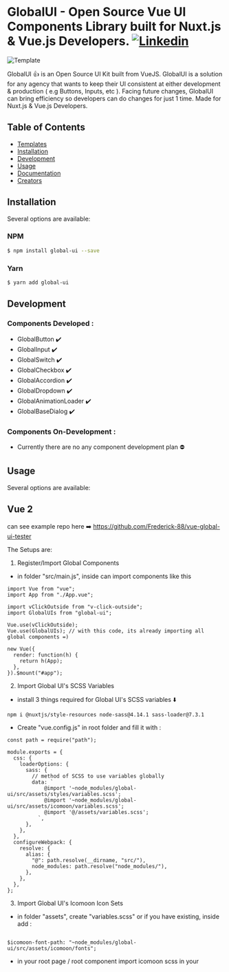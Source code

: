 # GlobalUI - Open Source Vue UI Components Library built for Nuxt.js & Vue.js Developers. [![Linkedin](https://i.postimg.cc/50Y5y78B/linkedin-1.png)](https://www.linkedin.com/in/frederick-chen/)

![Template](https://image.freepik.com/free-vector/people-drawing-web-page-elements-smartphone-lcd-screen-front-end-development-it-concept-software-development-process-pinkish-coral-blue-palette-vector-illustration_335657-1640.jpg)

GlobalUI :+1: is an Open Source UI Kit built from VueJS. GlobalUI is a solution for any agency that wants to keep their UI consistent at either development & production ( e.g Buttons, Inputs, etc ). Facing future changes, GlobalUI can bring efficiency so developers can do changes for just 1 time. Made for Nuxt.js & Vue.js Developers.

## Table of Contents

- [Templates](#templates)
- [Installation](#installation)
- [Development](#development)
- [Usage](#usage)
- [Documentation](#documentation)
- [Creators](#creators)

## Installation

Several options are available:

### NPM

```bash
$ npm install global-ui --save
```

### Yarn

```bash
$ yarn add global-ui
```

## Development

### Components Developed :

- GlobalButton :heavy_check_mark:
- GlobalInput :heavy_check_mark:
- GlobalSwitch :heavy_check_mark:
- GlobalCheckbox :heavy_check_mark:
- GlobalAccordion :heavy_check_mark:
- GlobalDropdown :heavy_check_mark:
- GlobalAnimationLoader :heavy_check_mark:
- GlobalBaseDialog :heavy_check_mark:

### Components On-Development :

- Currently there are no any component development plan :no_entry:

## Usage

Several options are available:

## Vue 2

can see example repo here :arrow_right: https://github.com/Frederick-88/vue-global-ui-tester

The Setups are:

1. Register/Import Global Components

- in folder "src/main.js", inside can import components like this

```
import Vue from "vue";
import App from "./App.vue";

import vClickOutside from "v-click-outside";
import GlobalUIs from "global-ui";

Vue.use(vClickOutside);
Vue.use(GlobalUIs); // with this code, its already importing all global components =)

new Vue({
  render: function(h) {
    return h(App);
  },
}).$mount("#app");

```

2. Import Global UI's SCSS Variables

- install 3 things required for Global UI's SCSS variables :arrow_down:

```
npm i @nuxtjs/style-resources node-sass@4.14.1 sass-loader@7.3.1
```

- Create "vue.config.js" in root folder and fill it with :

```
const path = require("path");

module.exports = {
  css: {
    loaderOptions: {
      sass: {
        // method of SCSS to use variables globally
        data: `
            @import '~node_modules/global-ui/src/assets/styles/variables.scss';
            @import '~node_modules/global-ui/src/assets/icomoon/variables.scss';
            @import '@/assets/variables.scss';
          `,
      },
    },
  },
  configureWebpack: {
    resolve: {
      alias: {
        "@": path.resolve(__dirname, "src/"),
        node_modules: path.resolve("node_modules/"),
      },
    },
  },
};
```

3. Import Global UI's Icomoon Icon Sets

- in folder "assets", create "variables.scss" or if you have existing, inside add :

```

$icomoon-font-path: "~node_modules/global-ui/src/assets/icomoon/fonts";

```

- in your root page / root component import icomoon scss in your <style> section

```

<style lang="scss">
@import "~node_modules/global-ui/src/assets/icomoon/style.scss";
</style>

```

4.  And you're all set ! read how to use global ui components with the docs here https://global-ui-docs.netlify.app

## Nuxt

can see example repo here :arrow_right: https://github.com/Frederick-88/nuxt-global-ui-tester

The Setups are:

1. Register Global Components

- in folder "plugins" create "globalui.js", inside can import components like this

```

import Vue from "vue";

import vClickOutside from "v-click-outside";
Vue.use(vClickOutside);

import GlobalButton from "global-ui/src/components/GlobalButton/GlobalButton.vue";
Vue.component("GlobalButton", GlobalButton);
import GlobalInput from "global-ui/src/components/GlobalInput/GlobalInput.vue";
Vue.component("GlobalInput", GlobalInput);
... ( and all the components you need )

```

- then in "nuxt.config.js" register the "globalui.js" where you import the components, so you can globally use the components without need to import the global component in your pages again.

```

plugins: [{ src: "~/plugins/globalui.js" }],

```

2. Import Global UI's SCSS Variables

- install 3 things required for Global UI's SCSS variables :arrow_down:

```
npm i @nuxtjs/style-resources node-sass@4.14.1 sass-loader@7.3.1
```

- add this in your "nuxt.config.js"

```

buildModules: ["@nuxtjs/style-resources"],

styleResources: {
scss: [
"~/node_modules/global-ui/src/assets/styles/variables.scss",
  ]
},

```

3. Import Global UI's Icomoon Icon Sets

- in folder "assets", create "variables.scss" or if you have existing, inside add :

```
$icomoon-font-path: "~@/node_modules/global-ui/src/assets/icomoon/fonts"; // to resolve the icomoon path following your environment directory

```

- in "nuxt.config.js", add :

```

  css: ["~/node_modules/global-ui/src/assets/icomoon/style.scss"],
    styleResources: {
      scss: [
      "./assets/variables.scss"
      ]
    },

```

4.  And you're all set ! read how to use global ui components with the docs here https://global-ui-docs.netlify.app

## Documentation

https://global-ui-docs.netlify.app/ :bulb:

## Creators

**Frederick Chen :man:**

- https://www.linkedin.com/in/frederick-chen/
- https://github.com/Frederick-88

## Reference

- https://offeo.com/
- https://gradientbuttons.colorion.co/
- https://storybook.js.org/

### ----------------------------------

### © Frederick Chen - 2021

```

```
